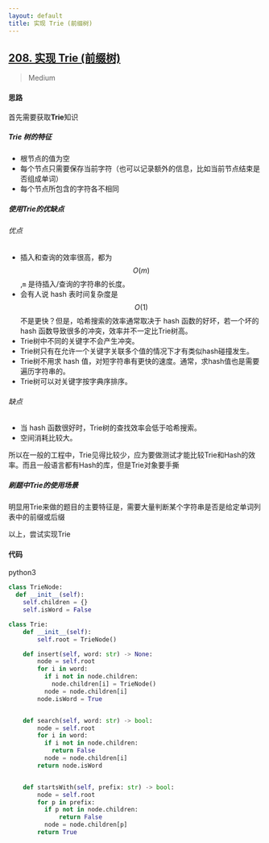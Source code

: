 ```yaml
---
layout: default
title: 实现 Trie (前缀树)
---
```


## [208\. 实现 Trie (前缀树)](https://leetcode-cn.com/problems/implement-trie-prefix-tree/)

> Medium

#### 思路

首先需要获取**Trie**知识

##### Trie 树的特征
* 根节点的值为空
* 每个节点只需要保存当前字符（也可以记录额外的信息，比如当前节点结束是否组成单词）
* 每个节点所包含的字符各不相同

##### 使用Trie的优缺点

###### 优点
* 插入和查询的效率很高，都为$$O(m)$$,`m` 是待插入/查询的字符串的长度。
* 会有人说 hash 表时间复杂度是$$O(1)$$不是更快？但是，哈希搜索的效率通常取决于 hash 函数的好坏，若一个坏的 hash 函数导致很多的冲突，效率并不一定比Trie树高。
* Trie树中不同的关键字不会产生冲突。
* Trie树只有在允许一个关键字关联多个值的情况下才有类似hash碰撞发生。
* Trie树不用求 hash 值，对短字符串有更快的速度。通常，求hash值也是需要遍历字符串的。
* Trie树可以对关键字按字典序排序。

###### 缺点
* 当 hash 函数很好时，Trie树的查找效率会低于哈希搜索。
* 空间消耗比较大。

所以在一般的工程中，Trie见得比较少，应为要做测试才能比较Trie和Hash的效率。而且一般语言都有Hash的库，但是Trie对象要手撕

##### 刷题中Trie的使用场景
明显用Trie来做的题目的主要特征是，需要大量判断某个字符串是否是给定单词列表中的前缀或后缀

以上，尝试实现Trie

#### 代码
python3
```python
class TrieNode:
  def __init__(self):
    self.children = {}
    self.isWord = False

class Trie:
    def __init__(self):
        self.root = TrieNode()

    def insert(self, word: str) -> None:
        node = self.root
        for i in word:
          if i not in node.children:
            node.children[i] = TrieNode()
          node = node.children[i]
        node.isWord = True


    def search(self, word: str) -> bool:
        node = self.root
        for i in word:
          if i not in node.children:
            return False
          node = node.children[i]
        return node.isWord


    def startsWith(self, prefix: str) -> bool:
        node = self.root
        for p in prefix:
          if p not in node.children:
              return False
          node = node.children[p]
        return True
```